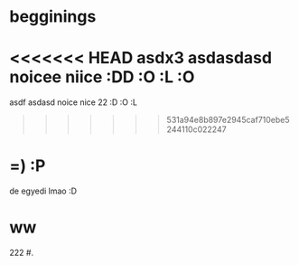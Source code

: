 # begginings
<<<<<<< HEAD
asdx3
asdasdasd
noicee
niice
:DD
:O :L :O
=======
asdf
asdasd
noice
nice 22
:D
:O :L
>>>>>>> 531a94e8b897e2945caf710ebe5244110c022247
# =) :P
de egyedi lmao :D
# ww
222
#.